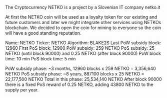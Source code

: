 The Cryptocurrency NETKO is a project by a Slovenian IT company netko.it

At first the NETKO coin will be used as a loyalty token for our existing and future customers and later we might integrate other services using NETKOs blockchain. We decided to open the coin for mining to everyone so the coin will have a good standing reputation.

Name: NETKO
Ticker: NETKO
Algorithm: BLAKE2S
Last PoW subsidy block: 12960
First PoS block: 12900
PoW subsidy: 259 NETKO
PoS subsidy: 25 NETKO (until block 90000) and 0.25 NETKO (after block 90000)
PoW block time: 10 min
PoS block time: 5 min

PoW subsidy phase: ~3 months, 12960 blocks x 259 NETKO = 3,356,640 NETKO
PoS subsidy phase: ~8 years, 887100 blocks x 25 NETKO = 22,177,500 NETKO
Total in this phase: 25,534,140 NETKO
After block 90000 there is a fixed PoS reward of 0.25 NETKO, adding 43800 NETKO to the supply per year.
